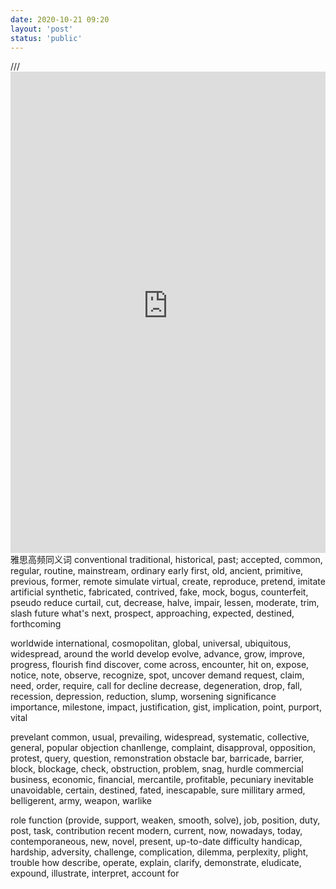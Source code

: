 ```yaml
---
date: 2020-10-21 09:20
layout: 'post'
status: 'public'
---
```

/// <iframe src="https://vernallove-my.sharepoint.com/personal/verano_besunny_top/_layouts/15/Doc.aspx?sourcedoc={0154e16e-36ec-4152-b3db-e0731ed53012}&amp;action=embedview&amp;wdStartOn=1" width="100%" height="770px" frameborder="0">这是嵌入 <a target="_blank" href="https://office.com">Microsoft Office</a> 文档，由 <a target="_blank" href="https://office.com/webapps">Office</a> 提供支持。</iframe>
雅思高频同义词 conventional traditional, historical, past; accepted, common, regular, routine, mainstream, ordinary early first, old, ancient, primitive, previous, former, remote simulate virtual, create, reproduce, pretend, imitate artificial synthetic, fabricated, contrived, fake, mock, bogus, counterfeit, pseudo reduce curtail, cut, decrease, halve, impair, lessen, moderate, trim, slash future what's next, prospect, approaching, expected, destined, forthcoming

worldwide international, cosmopolitan, global, universal, ubiquitous, widespread, around the world develop evolve, advance, grow, improve, progress, flourish find discover, come across, encounter, hit on, expose, notice, note, observe, recognize, spot, uncover demand request, claim, need, order, require, call for decline decrease, degeneration, drop, fall, recession, depression, reduction, slump, worsening significance importance, milestone, impact, justification, gist, implication, point, purport, vital

prevelant common, usual, prevailing, widespread, systematic, collective, general, popular objection chanllenge, complaint, disapproval, opposition, protest, query, question, remonstration obstacle bar, barricade, barrier, block, blockage, check, obstruction, problem, snag, hurdle commercial business, economic, financial, mercantile, profitable, pecuniary inevitable unavoidable, certain, destined, fated, inescapable, sure millitary armed, belligerent, army, weapon, warlike

role function (provide, support, weaken, smooth, solve), job, position, duty, post, task, contribution recent modern, current, now, nowadays, today, contemporaneous, new, novel, present, up-to-date difficulty handicap, hardship, adversity, challenge, complication, dilemma, perplexity, plight, trouble how describe, operate, explain, clarify, demonstrate, eludicate, expound, illustrate, interpret, account for